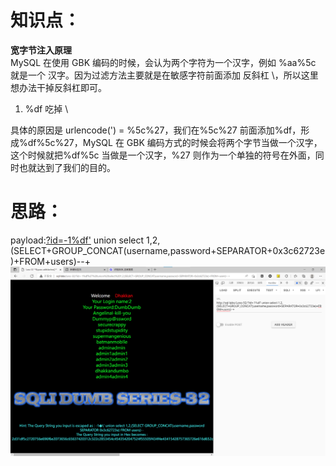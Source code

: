 # 知识点：
**宽字节注入原理**<br />MySQL 在使用 GBK 编码的时候，会认为两个字符为一个汉字，例如 %aa%5c 就是一个 汉字。因为过滤方法主要就是在敏感字符前面添加 反斜杠 \，所以这里想办法干掉反斜杠即可。

1. %df 吃掉 \

具体的原因是 urlencode(\') = %5c%27，我们在%5c%27 前面添加%df，形 成%df%5c%27，MySQL 在 GBK 编码方式的时候会将两个字节当做一个汉字，这个时候就把%df%5c 当做是一个汉字，%27 则作为一个单独的符号在外面，同时也就达到了我们的目的。
# 思路：
payload:[?id=-1%df'](http://sql-labs/Less-33/?id=-1%df') union select 1,2,(SELECT+GROUP_CONCAT(username,password+SEPARATOR+0x3c62723e)+FROM+users)--+<br />![image.png](./images/20231017_2354029376.png)
